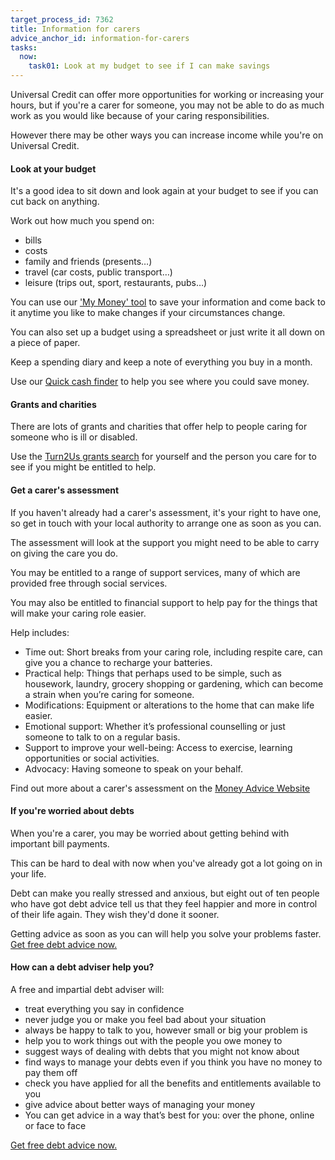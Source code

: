```yaml
---
target_process_id: 7362
title: Information for carers
advice_anchor_id: information-for-carers
tasks:
  now:
    task01: Look at my budget to see if I can make savings
---
```

Universal Credit can offer more opportunities for working or increasing your hours, but if you're a carer for someone, you may not be able to do as much work as you would like because of your caring responsibilities.

However there may be other ways you can increase income while you're on Universal Credit.

#### Look at your budget
It's a good idea to sit down and look again at your budget to see if you can cut back on anything.

Work out how much you spend on:
* bills
* costs
* family and friends (presents…)
* travel (car costs, public transport…)
* leisure (trips out, sport, restaurants, pubs…)

You can use our ['My Money' tool](/my-money) to save your information and come back to it anytime you like to make changes if your circumstances change.

You can also set up a budget using a spreadsheet or just write it all down on a piece of paper.

Keep a spending diary and keep a note of everything you buy in a month.

Use our [Quick cash finder](https://www.moneyadviceservice.org.uk/en/tools/quick-cash-finder) to help you see where you could save money.

####  Grants and charities
There are lots of grants and charities that offer help to people caring for someone who is ill or disabled.

Use the [Turn2Us grants search](https://grants-search.turn2us.org.uk/) for yourself and the person you care for to see if you might be entitled to help.

#### Get a carer's assessment
If you haven't already had a carer's assessment, it's your right to have one, so get in touch with your local authority to arrange one as soon as you can.

The assessment will look at the support you might need to be able to carry on giving the care you do.

You may be entitled to a range of support services, many of which are provided free through social services.

You may also be entitled to financial support to help pay for the things that will make your caring role easier.

Help includes:
* Time out: Short breaks from your caring role, including respite care, can give you a chance to recharge your batteries.
* Practical help: Things that perhaps used to be simple, such as housework, laundry, grocery shopping or gardening, which can become a strain when you’re caring for someone.
* Modifications: Equipment or alterations to the home that can make life easier.
* Emotional support: Whether it’s professional counselling or just someone to talk to on a regular basis.
* Support to improve your well-being: Access to exercise, learning opportunities or social activities.
* Advocacy: Having someone to speak on your behalf.

Find out more about a carer's assessment on the [Money Advice Website](https://www.moneyadviceservice.org.uk/en/articles/support-services-available-to-carers)

#### If you're worried about debts
When you're a carer, you may be worried about getting behind with important bill payments.

This can be hard to deal with now when you've already got a lot going on in your life.

Debt can make you really stressed and anxious, but eight out of ten people who have got debt advice tell us that they feel happier and more in control of their life again. They wish they'd done it sooner.

Getting advice as soon as you can will help you solve your problems faster.
[Get free debt advice now.](https://www.moneyadviceservice.org.uk/en/tools/debt-advice-locator)

#### How can a debt adviser help you?
A free and impartial debt adviser will:
* treat everything you say in confidence
* never judge you or make you feel bad about your situation
* always be happy to talk to you, however small or big your problem is
* help you to work things out with the people you owe money to
* suggest ways of dealing with debts that you might not know about
* find ways to manage your debts even if you think you have no money to pay them off
* check you have applied for all the benefits and entitlements available to you
* give advice about better ways of managing your money
* You can get advice in a way that’s best for you: over the phone, online or face to face

[Get free debt advice now.](https://www.moneyadviceservice.org.uk/en/tools/debt-advice-locator)
